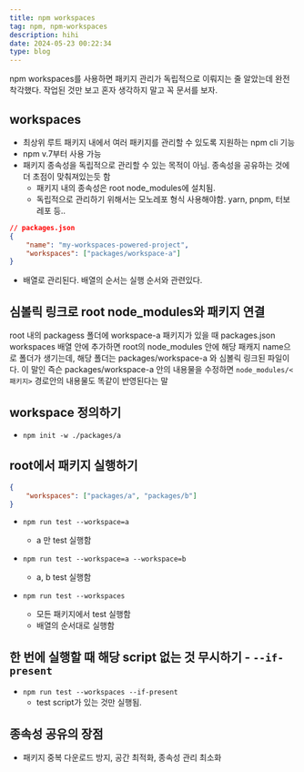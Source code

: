 ```yaml
---
title: npm workspaces
tag: npm, npm-workspaces
description: hihi
date: 2024-05-23 00:22:34
type: blog
---
```


npm workspaces를 사용하면 패키지 관리가 독립적으로 이뤄지는 줄 알았는데 완전 착각했다. 작업된 것만 보고 혼자 생각하지 말고 꼭 문서를 보자.

## workspaces

- 최상위 루트 패키지 내에서 여러 패키지를 관리할 수 있도록 지원하는 npm cli 기능
- npm v.7부터 사용 가능
- 패키지 종속성을 독립적으로 관리할 수 있는 목적이 아님. 종속성을 공유하는 것에 더 초점이 맞춰져있는듯 함
  - 패키지 내의 종속성은 root node_modules에 설치됨.
  - 독립적으로 관리하기 위해서는 모노레포 형식 사용해야함. yarn, pnpm, 터보레포 등..

```json
// packages.json
{
	"name": "my-workspaces-powered-project",
	"workspaces": ["packages/workspace-a"]
}
```

- 배열로 관리된다. 배열의 순서는 실행 순서와 관련있다.

## 심볼릭 링크로 root node_modules와 패키지 연결

root 내의 packagess 폴더에 workspace-a 패키지가 있을 때 packages.json workspaces 배열 안에 추가하면 root의 node_modules 안에 해당 패캐지 name으로 폴더가 생기는데, 해당 폴더는 packages/workspace-a 와 심볼릭 링크된 파일이다. 이 말인 즉슨 packages/workspace-a 안의 내용물을 수정하면 `node_modules/<패키지>` 경로안의 내용물도 똑같이 반영된다는 말

## workspace 정의하기

- `npm init -w ./packages/a`

## root에서 패키지 실행하기

```json
{
	"workspaces": ["packages/a", "packages/b"]
}
```

- `npm run test --workspace=a`

  - a 만 test 실행함

- `npm run test --workspace=a --workspace=b`

  - a, b test 실행함

- `npm run test --workspaces`
  - 모든 패키지에서 test 실행함
  - 배열의 순서대로 실행함

## 한 번에 실행할 때 해당 script 없는 것 무시하기 - `--if-present`

- `npm run test --workspaces --if-present`
  - test script가 있는 것만 실행됨.

## 종속성 공유의 장점

- 패키지 중복 다운로드 방지, 공간 최적화, 종속성 관리 최소화
